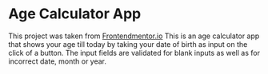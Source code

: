 # Age Calculator App

This project was taken from [Frontendmentor.io](https://www.frontendmentor.io/)
This is an age calculator app that shows your age till today by taking your date of birth as input on the click of a button.
The input fields are validated for blank inputs as well as for incorrect date, month or year.
